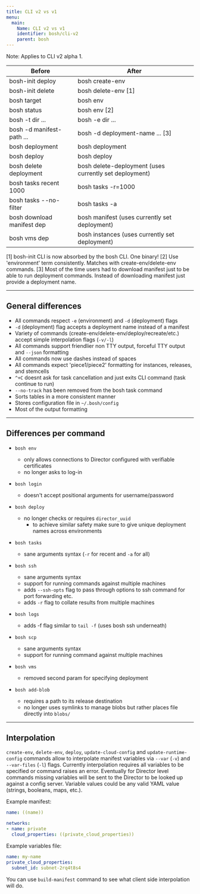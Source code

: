 ```yaml
---
title: CLI v2 vs v1
menu:
  main:
    Name: CLI v2 vs v1
    identifier: bosh/cli-v2
    parent: bosh
---
```


<p class="note">Note: Applies to CLI v2 alpha 1.</p>

| Before                      | After
|-----------------------------|-----------------------------
| bosh-init deploy <manifest> | bosh create-env <manifest>
| bosh-init delete <manifest> | bosh delete-env <manifest> [1]
| bosh target <ip>            | bosh env <ip>
| bosh status                 | bosh env [2]
| bosh -t dir ...             | bosh -e dir ...
| bosh -d manifest-path ...   | bosh -d deployment-name ... [3]
| bosh deployment <manifest>  | bosh deployment <name>
| bosh deploy                 | bosh deploy <manifest>
| bosh delete deployment      | bosh delete-deployment (uses currently set deployment)
| bosh tasks recent 1000      | bosh tasks -r=1000
| bosh tasks --no-filter      | bosh tasks -a
| bosh download manifest dep  | bosh manifest (uses currently set deployment)
| bosh vms dep                | bosh instances (uses currently set deployment)

[1] bosh-init CLI is now absorbed by the bosh CLI. One binary!
[2] Use 'environment' term consistently. Matches with create-env/delete-env commands.
[3] Most of the time users had to download manifest just to be able to run deployment commands. Instead of downloading manifest just provide a deployment name.

---
## <a id="general"></a> General differences

- All commands respect `-e` (environment) and `-d` (deployment) flags
- `-d` (deployment) flag accepts a deployment name instead of a manifest
- Variety of commands (create-env/delete-env/deploy/recreate/etc.) accept simple interpolation flags (`-v/-l`)
- All commands support friendlier non TTY output, forceful TTY output and `--json` formatting
- All commands now use dashes instead of spaces
- All commands expect 'piece1/piece2' formatting for instances, releases, and stemcells
- `^+C` doesnt ask for task cancellation and just exits CLI command (task continue to run)
- `--no-track` has been removed from the bosh task command
- Sorts tables in a more consistent manner
- Stores configuration file in `~/.bosh/config`
- Most of the output formatting

---
## <a id="commands"></a> Differences per command

- `bosh env`
  - only allows connections to Director configured with verifiable certificates
  - no longer asks to log-in

- `bosh login`
  - doesn't accept positional arguments for username/password

- `bosh deploy`
  - no longer checks or requires `director_uuid`
    - to achieve similar safety make sure to give unique deployment names across environments

- `bosh tasks`
  - sane arguments syntax (`-r` for recent and `-a` for all)

- `bosh ssh`
  - sane arguments syntax
  - support for running commands against multiple machines
  - adds `--ssh-opts` flag to pass through options to ssh command for port forwarding etc.
  - adds `-r` flag to collate results from multiple machines

- `bosh logs`
  - adds -f flag similar to `tail -f` (uses bosh ssh underneath)

- `bosh scp`
  - sane arguments syntax
  - support for running command against multiple machines

- `bosh vms`
  - removed second param for specifying deployment

- `bosh add-blob`
  - requires a path to its release destination
  - no longer uses symlinks to manage blobs but rather places file directly into `blobs/`

---
## <a id="interpolation"></a> Interpolation

`create-env`, `delete-env`, `deploy`, `update-cloud-config` and `update-runtime-config` commands allow to interpolate manifest variables via `--var` (`-v`) and `--var-files` (`-l`) flags. Currently interpolation requires all variables to be specified or command raises an error. Eventually for Director level commands missing variables will be sent to the Director to be looked up against a config server. Variable values could be any valid YAML value (strings, booleans, maps, etc.).

Example manifest:

```yaml
name: ((name))

networks:
- name: private
  cloud_properties: ((private_cloud_properties))
```

Example variables file:

```yaml
name: my-name
private_cloud_properties:
  subnet_id: subnet-2rq4t8s4
```

You can use `build-manifest` command to see what client side interpolation will do.
